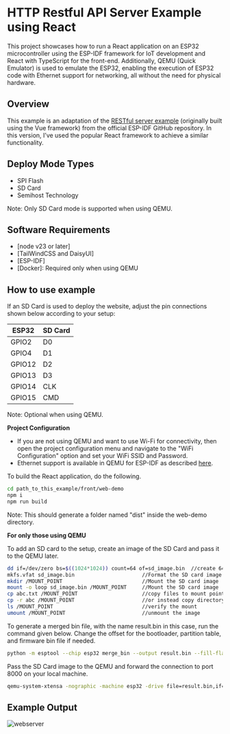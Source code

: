 # HTTP Restful API Server Example using React

This project showcases how to run a React application on an ESP32 microcontroller using the ESP-IDF framework for IoT development and React with TypeScript for the front-end. Additionally, QEMU (Quick Emulator) is used to emulate the ESP32, enabling the execution of ESP32 code with Ethernet support for networking, all without the need for physical hardware.

## Overview

This example is an adaptation of the [RESTful server example][restful-server] (originally built using the Vue framework) from the official ESP-IDF GitHub repository. In this version, I’ve used the popular React framework to achieve a similar functionality.

## Deploy Mode Types

- SPI Flash
- SD Card
- Semihost Technology

Note: Only SD Card mode is supported when using QEMU.

## Software Requirements

- [node v23 or later]
- [TailWindCSS and DaisyUI]
- [ESP-IDF]
- [Docker]: Required only when using QEMU

## How to use example

If an SD Card is used to deploy the website, adjust the pin connections shown below according to your setup:

| ESP32  | SD Card |
| ------ | ------- |
| GPIO2  | D0      |
| GPIO4  | D1      |
| GPIO12 | D2      |
| GPIO13 | D3      |
| GPIO14 | CLK     |
| GPIO15 | CMD     |

Note: Optional when using QEMU.

**Project Configuration**

- If you are not using QEMU and want to use Wi-Fi for connectivity, then open the project configuration menu and navigate to the "WiFi Configuration" option and set your WiFi SSID and Password.
- Ethernet support is available in QEMU for ESP-IDF as described [here][openeth].

To build the React application, do the following.

```sh
cd path_to_this_example/front/web-demo
npm i
npm run build
```

Note: This should generate a folder named "dist" inside the web-demo directory.

**For only those using QEMU**

To add an SD card to the setup, create an image of the SD Card and pass it to the QEMU later.

```sh
dd if=/dev/zero bs=$((1024*1024)) count=64 of=sd_image.bin  //create 64MB raw image file
mkfs.vfat sd_image.bin	                    //Format the SD card image
mkdir /MOUNT_POINT 		                    //Mount the SD card image
mount -o loop sd_image.bin /MOUNT_POINT     //Mount the SD card image
cp abc.txt /MOUNT_POINT	                    //copy files to mount point
cp -r abc /MOUNT_POINT		                //or instead copy directory
ls /MOUNT_POINT		                        //verify the mount
umount /MOUNT_POINT		                    //unmount the image
```

To generate a merged bin file, with the name result.bin in this case, run the command given below. Change the offset for the bootloader, partition table, and firmware bin file if needed.

```sh
python -m esptool --chip esp32 merge_bin --output result.bin --fill-flash-size 4MB 0x1000 build/bootloader/bootloader.bin 0x8000 build/partition_table/partition-table.bin 0x10000 build/{YOUR_PROJECT_NAME}.bin --flash_mode dio --flash_freq 40m --flash_size 4MB
```

Pass the SD Card image to the QEMU and forward the connection to port 8000 on your local machine.

```sh
qemu-system-xtensa -nographic -machine esp32 -drive file=result.bin,if=mtd,format=raw -nic user,model=open_eth,id=lo0,hostfwd=tcp:127.0.0.1:8000-:80 -drive file=sd_image.bin,if=sd,format=raw
```

## Example Output

![webserver](demo.gif)

[//]: # "These are reference links used in the body of this note and get stripped out when the markdown processor does its job."
[restful-server]: https://github.com/espressif/esp-idf/blob/master/examples/protocols/http_server/restful_server/README.md
[openeth]: https://github.com/espressif/esp-toolchain-docs/blob/main/qemu/esp32/README.md
